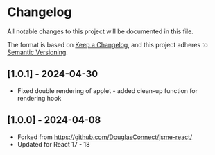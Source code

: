 # Changelog

All notable changes to this project will be documented in this file.

The format is based on [Keep a Changelog](https://keepachangelog.com/en/1.1.0/),
and this project adheres to [Semantic Versioning](https://semver.org/spec/v2.0.0.html).

## [1.0.1] - 2024-04-30

- Fixed double rendering of applet - added clean-up function for rendering hook

## [1.0.0] - 2024-04-08

- Forked from https://github.com/DouglasConnect/jsme-react/
- Updated for React 17 - 18
